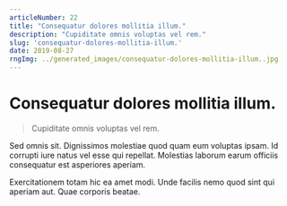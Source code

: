 ```yaml
---
articleNumber: 22
title: "Consequatur dolores mollitia illum."
description: "Cupiditate omnis voluptas vel rem."
slug: 'consequatur-dolores-mollitia-illum.'
date: 2019-08-27
rngImg: ../generated_images/consequatur-dolores-mollitia-illum..jpg
---
```


# Consequatur dolores mollitia illum.

> Cupiditate omnis voluptas vel rem.

Sed omnis sit. Dignissimos molestiae quod quam eum voluptas ipsam. Id corrupti iure natus vel esse qui repellat. Molestias laborum earum officiis consequatur est asperiores aperiam.
 Exercitationem totam hic ea amet modi. Unde facilis nemo quod sint qui aperiam aut. Quae corporis beatae.
